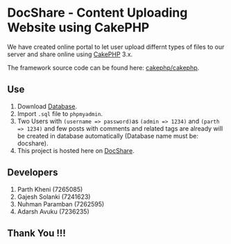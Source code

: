 # DocShare - Content Uploading Website using CakePHP

We have created online portal to let user upload differnt types of files to our server and share online using [CakePHP](http://cakephp.org) 3.x.

The framework source code can be found here: [cakephp/cakephp](https://github.com/cakephp/cakephp).

## Use

1. Download [Database](https://github.com/kheniparth/TechMuzz/blob/master/database.sql).
2. Import `.sql` file to `phpmyadmin`.
3. Two Users with `(username => password)`as `(admin => 1234)` and `(parth => 1234)` and few posts with comments and related tags are already will be created in database automatically (Database name must be: docshare).
4. This project is hosted here on [DocShare](http://www.shareudocs.com/).

## Developers

1. Parth Kheni (7265085)
2. Gajesh Solanki (7241623)
3. Nuhman Paramban (7262595)
4. Adarsh Avuku (7236235)

## Thank You !!!